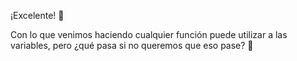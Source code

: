 ¡Excelente! :clap:

Con lo que venimos haciendo cualquier función puede utilizar a las variables, pero ¿qué pasa si no queremos que eso pase? :thinking: